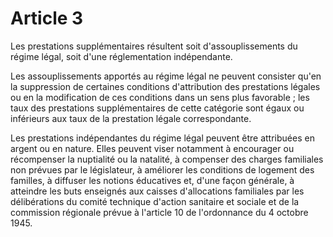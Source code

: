 # Article 3

Les prestations supplémentaires résultent soit d'assouplissements du régime légal, soit d'une réglementation indépendante.

Les assouplissements apportés au régime légal ne peuvent consister qu'en la suppression de certaines conditions d'attribution des prestations légales ou en la modification de ces conditions dans un sens plus favorable ; les taux des prestations supplémentaires de cette catégorie sont égaux ou inférieurs aux taux de la prestation légale correspondante.

Les prestations indépendantes du régime légal peuvent être attribuées en argent ou en nature. Elles peuvent viser notamment à encourager ou récompenser la nuptialité ou la natalité, à compenser des charges familiales non prévues par le législateur, à améliorer les conditions de logement des familles, à diffuser les notions éducatives et, d'une façon générale, à atteindre les buts enseignés aux caisses d'allocations familiales par les délibérations du comité technique d'action sanitaire et sociale et de la commission régionale prévue à l'article 10 de l'ordonnance du 4 octobre 1945.
